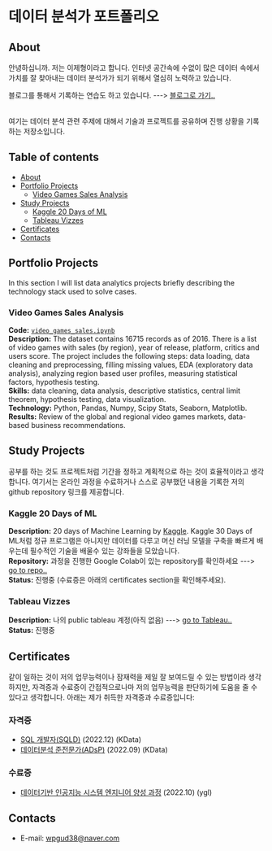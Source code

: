 # 데이터 분석가 포트폴리오

## About

안녕하십니까. 저는 이제형이라고 합니다.
인터넷 공간속에 수없이 많은 데이터 속에서 가치를 잘 찾아내는 데이터 분석가가 되기 위해서 열심히 노력하고 있습니다.

블로그를 통해서 기록하는 연습도 하고 있습니다. ---> [블로그로 가기..](https://velog.io/@wpgud38)    

<br>
여기는 데이터 분석 관련 주제에 대해서 기술과 프로젝트를 공유하며 진행 상황을 기록하는 저장소입니다.
<br>
  

## Table of contents
- [About](#about)
- [Portfolio Projects](#portfolio-projects)
	+ [Video Games Sales Analysis](#video-games-sales-analysis)
- [Study Projects](#study-projects)  
	+ [Kaggle 20 Days of ML](#kaggle-20-days-of-ml)
	+ [Tableau Vizzes](#tableau-vizzes)
- [Certificates](#certificates)
- [Contacts](#contacts)


## Portfolio Projects
In this section I will list data analytics projects briefly describing the technology stack used to solve cases.

### Video Games Sales Analysis
**Code:** [`video_games_sales.ipynb`](https://github.com/nktnlx/data_analysis_portfolio/blob/main/video_games_sales.ipynb)    
**Description:** The dataset contains 16715 records as of 2016. There is a list of video games with sales (by region), year of release, platform, critics and users score. The project includes the following steps: data loading, data cleaning and preprocessing, filling missing values, EDA (exploratory data analysis), analyzing region based user profiles, measuring statistical factors, hypothesis testing.  
**Skills:** data cleaning, data analysis, descriptive statistics, central limit theorem, hypothesis testing, data visualization.  
**Technology:** Python, Pandas, Numpy, Scipy Stats, Seaborn, Matplotlib.  
**Results:** Review of the global and regional video games markets, data-based business recommendations.  

## Study Projects
공부를 하는 것도 프로젝트처럼 기간을 정하고 계획적으로 하는 것이 효율적이라고 생각합니다. 여기서는 온라인 과정을 수료하거나 스스로 공부했던 내용을 기록한 저의 github repository 링크를 제공합니다.

### Kaggle 20 Days of ML
**Description:** 20 days of Machine Learning by [Kaggle](https://www.kaggle.com/learn/). Kaggle 30 Days of ML처럼 정규 프로그램은 아니지만 데이터를 다루고 머신 러닝 모델을 구축을 빠르게 배우는데 필수적인 기술을 배울수 있는 강좌들을 모았습니다.\
**Repository:** 과정을 진행한 Google Colab이 있는 repository를 확인하세요 ---> [go to repo..](https://github.com/sexymonster/Kaggle_20_Days_ML)  
**Status:** 진행중 (수료증은 아래의 certificates section을 확인해주세요).

### Tableau Vizzes
**Description:** 나의 public tableau 계정(아직 없음) ---> [go to Tableau..]()  
**Status:** 진행중 

## Certificates
같이 일하는 것이 저의 업무능력이나 잠재력을 제일 잘 보여드릴 수 있는 방법이라 생각하지만, 자격증과 수료증이 간접적으로나마 저의 업무능력을 판단하기에 도움을 줄 수 있다고 생각합니다. 아래는 제가 취득한 자격증과 수료증입니다:
### 자격증
- [SQL 개발자(SQLD)](https://drive.google.com/file/d/) (2022.12) (KData)
- [데이터분석 준전문가(ADsP)](https://drive.google.com/file/d/) (2022.09) (KData)
### 수료증
- [데이터기반 인공지능 시스템 엔지니어 양성 과정](https://drive.google.com/file/d/) (2022.10) (ygl)

## Contacts
- E-mail: wpgud38@naver.com
